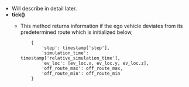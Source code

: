 - Will describe in detail later.
- **tick()**
  - This method returns information if the ego vehicle deviates from its predetermined route which is initialized below,
  
            {
                'step': timestamp['step'],
                'simulation_time': timestamp['relative_simulation_time'],
                'ev_loc': [ev_loc.x, ev_loc.y, ev_loc.z],
                'off_route_max': off_route_max,
                'off_route_min': off_route_min
            }